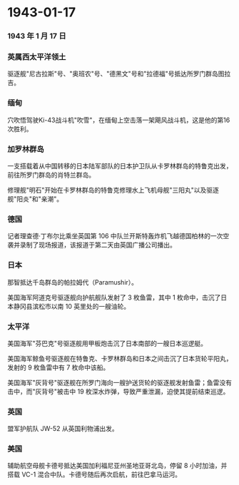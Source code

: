 # 1943-01-17

### 1943 年 1 月 17 日

### 英属西太平洋领土

驱逐舰"尼古拉斯"号、"奥班农"号、"德黑文"号和"拉德福"号抵达所罗门群岛图拉吉。

### 缅甸

穴吹悟驾驶Ki-43战斗机"吹雪"，在缅甸上空击落一架飓风战斗机，这是他的第16次胜利。

### 加罗林群岛

一支搭载着从中国转移的日本陆军部队的日本护卫队从卡罗林群岛的特鲁克出发，前往所罗门群岛的肖特兰群岛。

修理舰"明石"开始在卡罗林群岛的特鲁克修理水上飞机母舰"三阳丸"以及驱逐舰"阳炎"和"亲潮"。

### 德国

记者理查德·丁布尔比乘坐英国第 106
中队兰开斯特轰炸机飞越德国柏林的一次空袭并录制了现场报道，该报道于第二天由英国广播公司播出。

### 日本

那智抵达千岛群岛的帕拉姆代（Paramushir）。

美国海军阿道克号驱逐舰向护航舰队发射了 3 枚鱼雷，其中 1
枚命中，击沉了日本静冈县滨松市以南 10 英里处的一艘油轮。

### 太平洋

美国海军"芬巴克"号驱逐舰用甲板炮击沉了日本南部的一艘日本巡逻艇。

美国海军鲸鱼号驱逐舰在特鲁克、卡罗林群岛和日本之间击沉了日本货轮平阳丸，发射的
9 枚鱼雷中有 7 枚命中该船。

美国海军"灰背号"驱逐舰在所罗门海向一艘护送货轮的驱逐舰发射鱼雷；鱼雷没有击中，而"灰背号"被击中
19 枚深水炸弹，导致严重泄漏，迫使其提前结束巡逻。

### 英国

盟军护航队 JW-52 从英国利物浦出发。

### 美国

辅助航空母舰卡德号抵达美国加利福尼亚州圣地亚哥北岛，停留 8
小时加油，并搭载 VC-1 混合中队。卡德号随后再次启航，前往巴拿马运河。